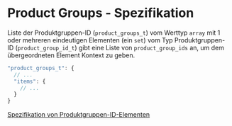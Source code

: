 # Product Groups - Spezifikation

Liste der Produktgruppen-ID (`product_groups_t`) vom Werttyp `array` mit 1 oder mehreren eindeutigen Elementen (ein `set`) vom Typ Produktgruppen-ID (`product_group_id_t`) gibt eine Liste von `product_group_ids` an, um dem übergeordneten Element Kontext zu geben.

```javascript
"product_groups_t": {
  // ...
  "items": {
    // ...
  }
}
```

[Spezifikation von Produktgruppen-ID-Elementen](types/product_group_id-spec.de.md)

